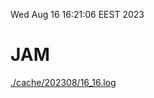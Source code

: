 Wed Aug 16 16:21:06 EEST 2023
# JAM
<a href='./cache/202308/16_16.log'>./cache/202308/16_16.log</a>
